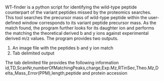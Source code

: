 WT-finder is a python script for identifying the wild-type peptide counterpart of the variant peptides missed by the proteomics searches. This tool searches the precursor mass of wild-type peptide within the user-defined window corresponds to its variant peptide precursor mass. As the match found, the program further looks for its daughter ion and performs the matching the theoretical derived b and y ions against experimental derived m/z values. 
The program provides two outputs.

1. An image file with the peptides b and y ion match
2. Tab delimited output

The tab delimited file provides the following information
id,TD,ScanNr,numberOfMatchingPeaks,charge,Exp.Mz,RTinSec,Theo.Mz,Delta_Mass_Error(PPM),length,peptide and protein accession

